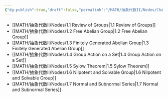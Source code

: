```yaml
---
{"dg-publish":true,"draft":false,"permalink":"/MATH/抽象代数II/Nodes/Chapter 1 Groups/","dgPassFrontmatter":true}
---
```



- [[MATH/抽象代数II/Nodes/1.1 Review of Groups\|1.1 Review of Groups]]
- [[MATH/抽象代数II/Nodes/1.2 Free Abelian Group\|1.2 Free Abelian Group]]
- [[MATH/抽象代数II/Nodes/1.3 Finitely Generated Abelian Group\|1.3 Finitely Generated Abelian Group]]
- [[MATH/抽象代数II/Nodes/1.4 Group Action on a Set\|1.4 Group Action on a Set]]
- [[MATH/抽象代数II/Nodes/1.5 Sylow Theorem\|1.5 Sylow Theorem]]
- [[MATH/抽象代数II/Nodes/1.6 Nilpotent and Solvable Group\|1.6 Nilpotent and Solvable Group]]
- [[MATH/抽象代数II/Nodes/1.7 Normal and Subnormal Series\|1.7 Normal and Subnormal Series]]



